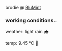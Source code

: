 brodie @ [BluMint](https://www.linkedin.com/company/blumint-io/)

<!--weather_start-->
### working conditions..

weather: light rain 🌧️

temp: 9.45 °C 🧥

<!--weather_end-->
